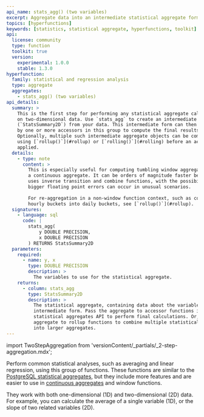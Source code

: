 ```yaml
---
api_name: stats_agg() (two variables)
excerpt: Aggregate data into an intermediate statistical aggregate form for further calculation
topics: [hyperfunctions]
keywords: [statistics, statistical aggregate, hyperfunctions, toolkit]
api:
  license: community
  type: function
  toolkit: true
  version:
    experimental: 1.0.0
    stable: 1.3.0
hyperfunction:
  family: statistical and regression analysis
  type: aggregate
  aggregates:
    - stats_agg() (two variables)
api_details:
  summary: >
    This is the first step for performing any statistical aggregate calculations
    on two-dimensional data. Use `stats_agg` to create an intermediate aggregate
    (`StatsSummary2D`) from your data. This intermediate form can then be used
    by one or more accessors in this group to compute the final results.
    Optionally, multiple such intermediate aggregate objects can be combined
    using [`rollup()`](#rollup) or [`rolling()`](#rolling) before an accessor is
    applied. 
  details:
    - type: note
      content: >
        This is especially useful for computing tumbling window aggregates from
        a continuous aggregate. It can be orders of magnitude faster because it
        uses inverse transition and combine functions, with the possibility that
        bigger floating point errors can occur in unusual scenarios.
        
        For re-aggregation in a non-window function context, such as combining
        hourly buckets into daily buckets, see [`rollup()`](#rollup).
  signatures:
    - language: sql
      code: |
        stats_agg(
            y DOUBLE PRECISION,
            x DOUBLE PRECISION
        ) RETURNS StatsSummary2D
  parameters:
    required:
      - name: y, x
        type: DOUBLE PRECISION
        description: >
          The variables to use for the statistical aggregate.
    returns:
      - column: stats_agg
        type: StatsSummary2D
        description: >
          The statistical aggregate, containing data about the variables in an
          intermediate form. Pass the aggregate to accessor functions in the
          statistical aggregates API to perform final calculations. Or, pass the
          aggregate to rollup functions to combine multiple statistical aggregates
          into larger aggregates.
---
```


import TwoStepAggregation from 'versionContent/_partials/_2-step-aggregation.mdx';

Perform common statistical analyses, such as averaging and linear regression,
using this group of functions. These functions are similar to the [PostgreSQL
statistical aggregates][pg-stats-aggs], but they include more features and are
easier to use in [continuous aggregates][caggs] and window functions.

They work with both one-dimensional (1D) and two-dimensional (2D) data. For
example, you can calculate the average of a single variable (1D), or the slope
of two related variables (2D).

<TwoStepAggregation />

[caggs]: /timescaledb/:currentVersion:/how-to-guides/continuous-aggregates/
[pg-stats-aggs]: https://www.postgresql.org/docs/current/functions-aggregate.html#FUNCTIONS-AGGREGATE-STATISTICS-TABLE
